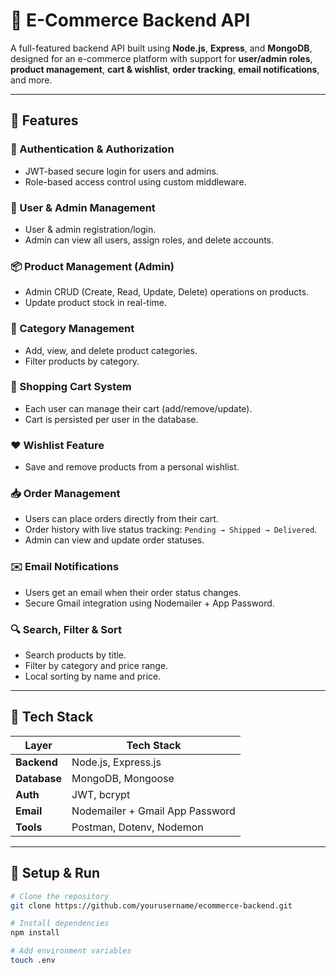 # 🛒 E-Commerce Backend API

A full-featured backend API built using **Node.js**, **Express**, and **MongoDB**, designed for an e-commerce platform with support for **user/admin roles**, **product management**, **cart & wishlist**, **order tracking**, **email notifications**, and more.

---

## 🚀 Features

### 🔐 Authentication & Authorization
- JWT-based secure login for users and admins.
- Role-based access control using custom middleware.

### 👥 User & Admin Management
- User & admin registration/login.
- Admin can view all users, assign roles, and delete accounts.

### 📦 Product Management (Admin)
- Admin CRUD (Create, Read, Update, Delete) operations on products.
- Update product stock in real-time.

### 📂 Category Management
- Add, view, and delete product categories.
- Filter products by category.

### 🛒 Shopping Cart System
- Each user can manage their cart (add/remove/update).
- Cart is persisted per user in the database.

### ❤️ Wishlist Feature
- Save and remove products from a personal wishlist.

### 📥 Order Management
- Users can place orders directly from their cart.
- Order history with live status tracking: `Pending → Shipped → Delivered`.
- Admin can view and update order statuses.

### ✉️ Email Notifications
- Users get an email when their order status changes.
- Secure Gmail integration using Nodemailer + App Password.

### 🔍 Search, Filter & Sort
- Search products by title.
- Filter by category and price range.
- Local sorting by name and price.

---

## 🧰 Tech Stack

| Layer       | Tech Stack                    |
|-------------|-------------------------------|
| **Backend** | Node.js, Express.js           |
| **Database**| MongoDB, Mongoose             |
| **Auth**    | JWT, bcrypt                   |
| **Email**   | Nodemailer + Gmail App Password |
| **Tools**   | Postman, Dotenv, Nodemon      |

---

## 🔧 Setup & Run

```bash
# Clone the repository
git clone https://github.com/yourusername/ecommerce-backend.git

# Install dependencies
npm install

# Add environment variables
touch .env
